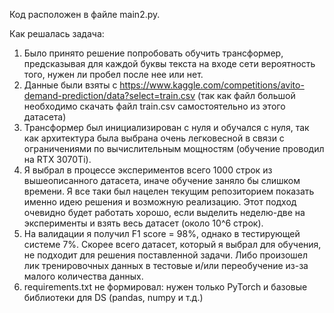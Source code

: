 Код расположен в файле main2.py.

Как решалась задача:
1. Было принято решение попробовать обучить трансформер, предсказывая для каждой буквы текста на входе сети вероятность того, нужен ли пробел после нее или нет.
2. Данные были взяты с https://www.kaggle.com/competitions/avito-demand-prediction/data?select=train.csv (так как файл большой необходимо скачать файл train.csv самостоятельно из этого датасета)
3. Трансформер был инициализирован с нуля и обучался с нуля, так как архитектура была выбрана очень легковесной в связи с ограничениями по вычислительным мощностям (обучение проводил на RTX 3070Ti).
4. Я выбрал в процессе экспериментов всего 1000 строк из вышеописанного датасета, иначе обучение заняло бы слишком времени. Я все таки был нацелен текущим репозиторием показать именно идею решения и возможную реализацию. Этот подход очевидно будет работать хорошо, если выделить неделю-две на эксперименты и взять весь датасет (около 10^6 строк).
5. На валидации я получил F1 score = 98%, однако в тестирующей системе 7%. Скорее всего датасет, который я выбрал для обучения, не подходит для решения поставленной задачи. Либо произошел лик тренировочных данных в тестовые и/или переобучение из-за малого количества данных.
6. requirements.txt не формировал: нужен только PyTorch и базовые библиотеки для DS (pandas, numpy и т.д.)
